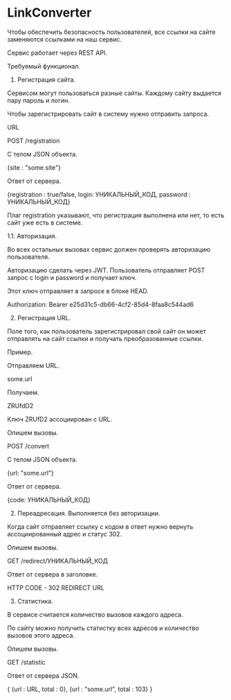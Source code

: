 # LinkConverter

Чтобы обеспечить безопасность пользователей, все ссылки на сайте заменяются ссылками на наш сервис.

Сервис работает через REST API. 

Требуемый функционал.

1. Регистрация сайта. 

Сервисом могут пользоваться разные сайты. Каждому сайту выдается пару пароль и логин.

Чтобы зарегистрировать сайт в систему нужно отправить запроса.

URL

POST /registration

C телом JSON объекта.

{site : "some.site"}

Ответ от сервера.

{registration : true/false, login: УНИКАЛЬНЫЙ_КОД, password : УНИКАЛЬНЫЙ_КОД}

Плаг registration указывают, что регистрация выполнена или нет, то есть сайт уже есть в системе.

1.1. Авторизация.

Во всех остальных вызовах сервис должен проверять авторизацию пользователя.

Авторизацию сделать через JWT. Пользователь отправляет POST запрос с login и password и получает ключ.

Этот ключ отправляет в запросе в блоке HEAD.

Authorization: Bearer e25d31c5-db66-4cf2-85d4-8faa8c544ad6

 

2. Регистрация URL.

Поле того, как пользователь зарегистрировал свой сайт он может отправлять на сайт ссылки и получать преобразованные ссылки.

Пример. 

Отправляем URL.

some.url

Получаем.

ZRUfdD2

Ключ ZRUfD2 ассоциирован с URL.

Опишем вызовы.

POST /convert

C телом JSON объекта.

{url: "some.url"}

Ответ от сервера.

{code: УНИКАЛЬНЫЙ_КОД}

2. Переадресация. Выполняется без авторизации. 

Когда сайт отправляет ссылку с кодом в ответ нужно вернуть ассоциированный адрес и статус 302.

Опишем вызовы.

GET /redirect/УНИКАЛЬНЫЙ_КОД

Ответ от сервера в заголовке.

HTTP CODE - 302 REDIRECT URL

3. Статистика.

В сервисе считается количество вызовов каждого адреса.

По сайту можно получить статистку всех адресов и количество вызовов этого адреса.

Опишем вызовы.

GET /statistic

Ответ от сервера JSON.

{
    {url : URL, total : 0},
    {url : "some.url", total : 103}
}
